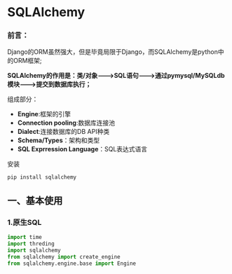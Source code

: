 # SQLAlchemy

### 前言：

Django的ORM虽然强大，但是毕竟局限于Django，而SQLAlchemy是python中的ORM框架;

**SQLAlchemy的作用是：类/对象--->SQL语句--->通过pymysql/MySQLdb模块--->提交到数据库执行；**

组成部分：

* **Engine**:框架的引擎
* **Connection pooling**:数据库连接池
* **Dialect**:连接数据库的DB API种类
* **Schema/Types**：架构和类型
* **SQL Exprression Language**：SQL表达式语言

安装

`pip install sqlalchemy`

## 一、基本使用

### 1.原生SQL

```python
import time
import threding
import sqlalchemy
from sqlalchemy import create_engine
from sqlalchemy.engine.base import Engine



```



